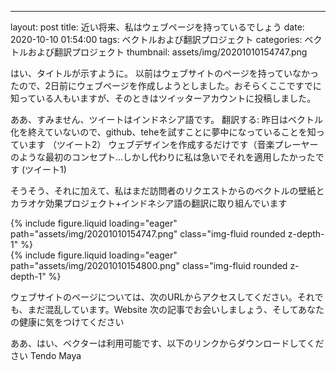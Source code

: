 ---
layout: post
title: 近い将来、私はウェブページを持っているでしょう
date: 2020-10-10 01:54:00
tags: ベクトルおよび翻訳プロジェクト
categories: ベクトルおよび翻訳プロジェクト
thumbnail: assets/img/20201010154747.png

はい、タイトルが示すように。 以前はウェブサイトのページを持っていなかったので、2日前にウェブページを作成しようとしました。おそらくここですでに知っている人もいますが、そのときはツイッターアカウントに投稿しました。

ああ、すみません、ツイートはインドネシア語です。
翻訳する: 昨日はベクトル化を終えていないので、github、teheを試すことに夢中になっていることを知っています （ツイート2）
ウェブデザインを作成するだけです（音楽プレーヤーのような最初のコンセプト...しかし代わりに私は急いでそれを適用したかったです (ツイート1)

そうそう、それに加えて、私はまだ訪問者のリクエストからのベクトルの壁紙とカラオケ効果プロジェクト+インドネシア語の翻訳に取り組んでいます

<div class="row mt-3">
    <div class="col-sm mt-3 mt-md-0">
        {% include figure.liquid loading="eager" path="assets/img/20201010154747.png" class="img-fluid rounded z-depth-1" %}
    </div>
</div>

<div class="row mt-3">
    <div class="col-sm mt-3 mt-md-0">
        {% include figure.liquid loading="eager" path="assets/img/20201010154800.png" class="img-fluid rounded z-depth-1" %}
    </div>
</div>

ウェブサイトのページについては、次のURLからアクセスしてください。それでも、まだ混乱しています。Website
次の記事でお会いしましょう、そしてあなたの健康に気をつけてください

ああ、はい、ベクターは利用可能です、以下のリンクからダウンロードしてください
Tendo Maya
